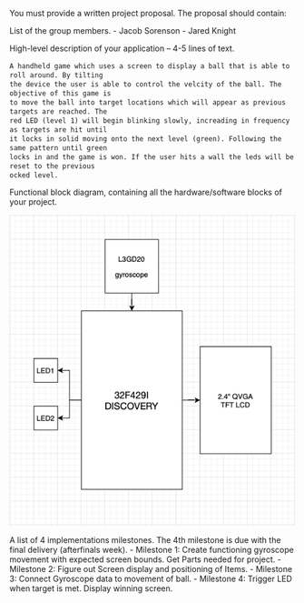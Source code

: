 You must provide a written project proposal. The proposal should contain:

List of the group members.
	- Jacob Sorenson
	- Jared Knight
	
High-level description of your application – 4-5 lines of text.

	A handheld game which uses a screen to display a ball that is able to roll around. By tilting 
	the device the user is able to control the velcity of the ball. The objective of this game is 
	to move the ball into target locations which will appear as previous targets are reached. The 
	red LED (level 1) will begin blinking slowly, increading in frequency as targets are hit until 
	it locks in solid moving onto the next level (green). Following the same pattern until green 
	locks in and the game is won. If the user hits a wall the leds will be reset to the previous 
	ocked level.
		
Functional block diagram, containing all the hardware/software blocks of your project.

![GitHub Logo](/images/Hardware_Block_DIagram.png)

A list of 4 implementations milestones. The 4th milestone is due with the final delivery (afterfinals week).
	- Milestone 1: Create functioning gyroscope movement with expected screen bounds. Get Parts needed 
			for project.
	- Milestone 2: Figure out Screen display and positioning of Items.
	- Milestone 3: Connect Gyroscope data to movement of ball.
	- Milestone 4: Trigger LED when target is met. Display winning screen.


